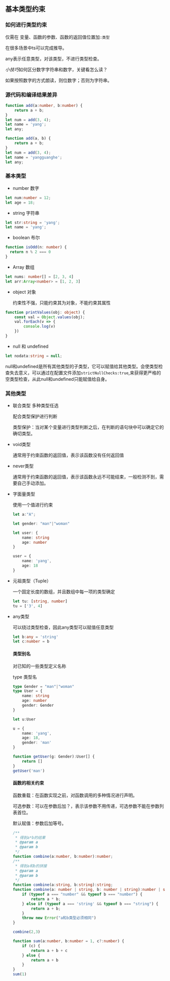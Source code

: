## 基本类型约束

### 如何进行类型约束

仅需在 变量、函数的参数、函数的返回值位置加`:类型`

在很多场景中ts可以完成推导。

any表示任意类型，对该类型，不进行类型检查。

*小技巧*如何区分数字字符串和数字，关键看怎么读？

如果按照数字的方式朗读，则位数字；否则为字符串。

### 源代码和编译结果差异

```typescript
function add(a:number, b:number) {
    return a + b;
}
let num = add(3, 4);
let name = 'yang';
let any;
```

```javascript
function add(a, b) {
    return a + b;
}
let num = add(3, 4);
let name = 'yangguanghe';
let any;
```

### 基本类型

- number 数字

```typescript
let num:number = 12;
let age = 18;
```

- string 字符串

```typescript
let str:string = 'yang';
let name = 'yang';
```

- boolean 布尔

```typescript
function isOdd(n: number) {
  return n % 2 === 0
}
```

- Array 数组

```typescript
let nums: number[] = [2, 3, 4]
let arr:Array<number> = [1, 2, 3]
```

- object 对象

  约束性不强，只能约束其为对象，不能约束其属性

```typescript
function printValues(obj: object) {
    const val = Object.values(obj);
    val.forEach(v => {
        console.log(v)
    })
}
```

- null 和 undefined

```typescript
let nodata:string = null;
```

​		null和undefined是所有其他类型的子类型，它可以赋值给其他类型。会使类型检查失去意义，可以通过在配置文件添加`strictNullChecks:true`,来获得更严格的空类型检查，从此null和undefined只能赋值给自身。

### 其他类型

- 联合类型 多种类型任选

  配合类型保护进行判断

  类型保护：当对某个变量进行类型判断之后，在判断的语句块中可以确定它的确切类型。

- void类型 

  通常用于约束函数的返回值，表示该函数没有任何返回值

- never类型

  通常用于约束函数的返回值，表示该函数永远不可能结束，一般检测不到，需要自己手动添加。

- 字面量类型

  使用一个值进行约束

  ```typescript
  let a:"A";
  
  let gender: "man"|"woman"
  
  let user: {
      name: string
      age: number
  }
  
  user = {
      name: 'yang',
      age: 18
  }
  ```

- 元祖类型（Tuple）

  一个固定长度的数组，并且数组中每一项的类型确定

  ```typescript
  let tu: [string, number]
  tu = ['3', 4]
  ```

- any类型

  可以绕过类型检查，因此any类型可以赋值任意类型

  ```typescript
  let b:any = 'string'
  let c:number = b
  ```

  #### 类型别名

  对已知的一些类型定义名称

  type 类型名

  ```typescript
  type Gender = "man"|"woman"
  type User = {
      name: string
      age: number
      gender: Gender
  }
  
  let u:User
  
  u = {
      name: 'yang',
      age: 18,
      gender: 'man'
  }
  
  function getUser(g: Gender):User[] {
      return []
  } 
  getUser('man')
  ```

  #### 函数的相关约束

  函数重载：在函数实现之前，对函数调用的多种情况进行声明。

  可选参数：可以在参数后加？，表示该参数不用传递，可选参数不能在参数列表首位。

  默认赋值：参数后加等号。

  ```typescript
  /**
   * 得到a*b的结果
   * @param a 
   * @param b 
   */
  function combine(a:number, b:number):number;
  /**
   * 得到a和b的拼接
   * @param a 
   * @param b 
   */
  function combine(a:string, b:string):string;
  function combine(a: number | string, b: number | string):number | string {
      if (typeof a === "number" && typeof b === "number") {
          return a * b;
      } else if (typeof a === 'string' && typeof b === "string") {
          return a + b;
      }
      throw new Error("a和b类型必须相同")
  }
  
  combine(2,3)
  
  function sum(a:number, b:number = 1, c?:number) {
      if (c) {
          return a + b + c
      } else {
          return a + b
      }
  }
  sum(1)
  ```